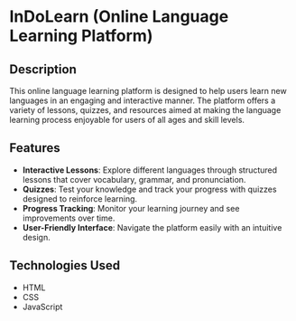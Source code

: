 # InDoLearn (Online Language Learning Platform)

## Description
This online language learning platform is designed to help users learn new languages in an engaging and interactive manner. The platform offers a variety of lessons, quizzes, and resources aimed at making the language learning process enjoyable for users of all ages and skill levels.

## Features
- **Interactive Lessons**: Explore different languages through structured lessons that cover vocabulary, grammar, and pronunciation.
- **Quizzes**: Test your knowledge and track your progress with quizzes designed to reinforce learning.
- **Progress Tracking**: Monitor your learning journey and see improvements over time.
- **User-Friendly Interface**: Navigate the platform easily with an intuitive design.

## Technologies Used
- HTML
- CSS
- JavaScript



